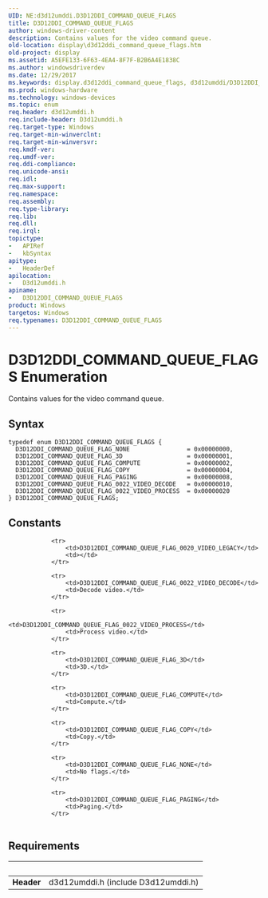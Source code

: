 ```yaml
---
UID: NE:d3d12umddi.D3D12DDI_COMMAND_QUEUE_FLAGS
title: D3D12DDI_COMMAND_QUEUE_FLAGS
author: windows-driver-content
description: Contains values for the video command queue.
old-location: display\d3d12ddi_command_queue_flags.htm
old-project: display
ms.assetid: A5EFE133-6F63-4EA4-8F7F-B2B6A4E1838C
ms.author: windowsdriverdev
ms.date: 12/29/2017
ms.keywords: display.d3d12ddi_command_queue_flags, d3d12umddi/D3D12DDI_COMMAND_QUEUE_FLAG_3D, D3D12DDI_COMMAND_QUEUE_FLAG_COPY, D3D12DDI_COMMAND_QUEUE_FLAG_PAGING, d3d12umddi/D3D12DDI_COMMAND_QUEUE_FLAGS, d3d12umddi/D3D12DDI_COMMAND_QUEUE_FLAG_0022_VIDEO_DECODE, d3d12umddi/D3D12DDI_COMMAND_QUEUE_FLAG_NONE, D3D12DDI_COMMAND_QUEUE_FLAG_0022_VIDEO_PROCESS, D3D12DDI_COMMAND_QUEUE_FLAG_3D, d3d12umddi/D3D12DDI_COMMAND_QUEUE_FLAG_PAGING, D3D12DDI_COMMAND_QUEUE_FLAG_COMPUTE, d3d12umddi/D3D12DDI_COMMAND_QUEUE_FLAG_COPY, d3d12umddi/D3D12DDI_COMMAND_QUEUE_FLAG_0022_VIDEO_PROCESS, D3D12DDI_COMMAND_QUEUE_FLAG_NONE, D3D12DDI_COMMAND_QUEUE_FLAG_0022_VIDEO_DECODE, d3d12umddi/D3D12DDI_COMMAND_QUEUE_FLAG_COMPUTE, D3D12DDI_COMMAND_QUEUE_FLAGS, D3D12DDI_COMMAND_QUEUE_FLAGS enumeration [Display Devices]
ms.prod: windows-hardware
ms.technology: windows-devices
ms.topic: enum
req.header: d3d12umddi.h
req.include-header: D3d12umddi.h
req.target-type: Windows
req.target-min-winverclnt: 
req.target-min-winversvr: 
req.kmdf-ver: 
req.umdf-ver: 
req.ddi-compliance: 
req.unicode-ansi: 
req.idl: 
req.max-support: 
req.namespace: 
req.assembly: 
req.type-library: 
req.lib: 
req.dll: 
req.irql: 
topictype:
-	APIRef
-	kbSyntax
apitype:
-	HeaderDef
apilocation:
-	D3d12umddi.h
apiname:
-	D3D12DDI_COMMAND_QUEUE_FLAGS
product: Windows
targetos: Windows
req.typenames: D3D12DDI_COMMAND_QUEUE_FLAGS
---
```


# D3D12DDI_COMMAND_QUEUE_FLAGS Enumeration
Contains values for the video command queue.

## Syntax
````
typedef enum D3D12DDI_COMMAND_QUEUE_FLAGS { 
  D3D12DDI_COMMAND_QUEUE_FLAG_NONE                = 0x00000000,
  D3D12DDI_COMMAND_QUEUE_FLAG_3D                  = 0x00000001,
  D3D12DDI_COMMAND_QUEUE_FLAG_COMPUTE             = 0x00000002,
  D3D12DDI_COMMAND_QUEUE_FLAG_COPY                = 0x00000004,
  D3D12DDI_COMMAND_QUEUE_FLAG_PAGING              = 0x00000008,
  D3D12DDI_COMMAND_QUEUE_FLAG_0022_VIDEO_DECODE   = 0x00000010,
  D3D12DDI_COMMAND_QUEUE_FLAG_0022_VIDEO_PROCESS  = 0x00000020
} D3D12DDI_COMMAND_QUEUE_FLAGS;
````

## Constants

<table>
            
                <tr>
                    <td>D3D12DDI_COMMAND_QUEUE_FLAG_0020_VIDEO_LEGACY</td>
                    <td></td>
                </tr>
            
                <tr>
                    <td>D3D12DDI_COMMAND_QUEUE_FLAG_0022_VIDEO_DECODE</td>
                    <td>Decode video.</td>
                </tr>
            
                <tr>
                    <td>D3D12DDI_COMMAND_QUEUE_FLAG_0022_VIDEO_PROCESS</td>
                    <td>Process video.</td>
                </tr>
            
                <tr>
                    <td>D3D12DDI_COMMAND_QUEUE_FLAG_3D</td>
                    <td>3D.</td>
                </tr>
            
                <tr>
                    <td>D3D12DDI_COMMAND_QUEUE_FLAG_COMPUTE</td>
                    <td>Compute.</td>
                </tr>
            
                <tr>
                    <td>D3D12DDI_COMMAND_QUEUE_FLAG_COPY</td>
                    <td>Copy.</td>
                </tr>
            
                <tr>
                    <td>D3D12DDI_COMMAND_QUEUE_FLAG_NONE</td>
                    <td>No flags.</td>
                </tr>
            
                <tr>
                    <td>D3D12DDI_COMMAND_QUEUE_FLAG_PAGING</td>
                    <td>Paging.</td>
                </tr>
</table>


## Requirements
| &nbsp; | &nbsp; |
| ---- |:---- |
| **Header** | d3d12umddi.h (include D3d12umddi.h) |